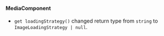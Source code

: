 #### MediaComponent
- `get loadingStrategy()` changed return type from `string` to `ImageLoadingStrategy | null`.
